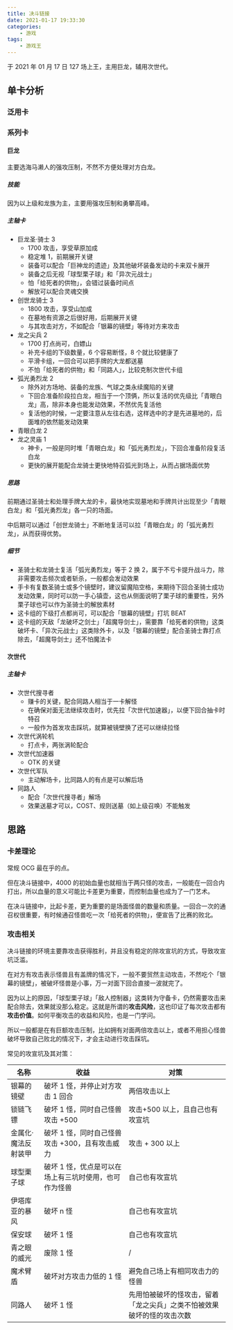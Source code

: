 ```yaml
---
title: 决斗链接
date: 2021-01-17 19:33:30
categories:
    - 游戏
tags:
    - 游戏王
---
```


于 2021 年 01 月 17 日 127 场上王，主用巨龙，辅用次世代。

## 单卡分析

### 泛用卡

### 系列卡

#### 巨龙

主要选海马濑人的强攻压制，不然不方便处理对方白龙。

##### 技能

因为以上级和龙族为主，主要用强攻压制和勇攀高峰。

##### 主轴卡

-   巨龙圣·骑士 3
    -   1700 攻击，享受草原加成
    -   稳定堆 1，前期展开关键
    -   装备可以配合「巨神龙的遗迹」及其他破坏装备发动的卡来双卡展开
    -   装备之后无视「球型栗子球」和「异次元战士」
    -   怕「给死者的供物」，会错过装备时间点
    -   解放可以配合灵魂交换
-   创世龙骑士 3
    -   1800 攻击，享受山加成
    -   在墓地有资源之后很好用，后期展开关键
    -   与其攻击对方，不如配合「银幕的镜壁」等待对方来攻击
-   龙之尖兵 2
    -   1700 打点尚可，白嫖山
    -   补充卡组的下级数量，6 个容易断怪，8 个就比较健康了
    -   平滑卡组，一回合可以把手牌的大龙都送墓
    -   不怕「给死者的供物」和「同路人」，比较克制次世代卡组
-   弧光勇烈龙 2
    -   除外对方场地、装备的龙族、气球之类永续魔陷的关键
    -   下回合准备阶段拉白龙，相当于一个顶俩，所以复活的优先级比「青眼白龙」高，除非本身也能发动效果，不然优先复活他
    -   复活他的时候，一定要注意从左往右选，这样选中的才是先进墓地的，后面堆的依然能发动效果
-   青眼白龙 2
-   龙之灵庙 1
    -   神卡，一般是同时堆「青眼白龙」和「弧光勇烈龙」，下回合准备阶段复活白龙
    -   更快的展开能配合龙骑士更快地特召弧光到场上，从而占据场面优势

##### 思路

前期通过圣骑士和处理手牌大龙的卡，最快地实现墓地和手牌共计出现至少「青眼白龙」和「弧光勇烈龙」各一只的场面。

中后期可以通过「创世龙骑士」不断地复活可以拉「青眼白龙」的「弧光勇烈龙」，从而获得优势。

##### 细节

-   圣骑士和龙骑士复活「弧光勇烈龙」等于 2 换 2，属于不亏卡提升战斗力，除非需要攻击频次或者斩杀，一般都会发动效果
-   手卡有复数圣骑士或多个镜壁时，建议留魔陷空格，来期待下回合圣骑士成功发动效果，同时可以防一手心镇壶，这也从侧面说明了栗子球的重要性，另外栗子球也可以作为圣骑士的解放素材
-   这卡组的下级打点都尚可，可以配合「银幕的镜壁」打坑 BEAT
-   这卡组的天敌「龙破坏之剑士」「超魔导剑士」，需要靠「给死者的供物」这类破坏卡、「异次元战士」这类除外卡，以及「银幕的镜壁」配合圣骑士靠打点除去，「超魔导剑士」还不怕魔法卡

#### 次世代

##### 主轴卡

-   次世代搜寻者
    -   赚卡的关键，配合同路人相当于一卡解怪
    -   在确保对面无法继续攻击时，优先拉「次世代加速器」，以便下回合抽卡时特召
    -   一般作为首发攻击踩坑，就算被镜壁换了还可以继续拉怪
-   次世代涡轮机
    -   打点卡，两张涡轮配合
-   次世代加速器
    -   OTK 的关键
-   次世代军队
    -   主动解场卡，比同路人的有点是可以解后场
-   同路人
    -   配合「次世代搜寻者」解场
    -   效果送墓才可以，COST、规则送墓（如上级召唤）不能触发

## 思路

### 卡差理论

常规 OCG 最在乎的点。

但在决斗链接中，4000 的初始血量也就相当于两只怪的攻击，一般能在一回合内打出，所以血量的意义可能比卡差更为重要，而控制血量也成为了一门艺术。

在决斗链接中，比起卡差，更为重要的是场面怪兽的数量和质量。一回合一次的通召权很重要，有时候通召怪兽吃一次「给死者的供物」，便宣告了比赛的败北。

### 攻击相关

决斗链接的环境主要靠攻击获得胜利，并且没有稳定的除攻宣坑的方式，导致攻宣坑泛滥。

在对方有攻击表示怪兽且有盖牌的情况下，一般不要贸然主动攻击，不然吃个「银幕的镜壁」，被破坏怪兽是小事，万一对面下回合直接一波就完了。

因为以上的原因，「球型栗子球」「敌人控制器」这类转为守备卡，仍然需要攻击来配合除去，效果就没那么稳定。这就是所谓的**攻击风险**，这也印证了每次攻击都有**攻击价值**。如何平衡攻击的收益和风险，也是一门学问。

所以一般都是在有巨额攻击压制，比如拥有对面两倍攻击以上，或者不用担心怪兽破坏导致自己败北的情况下，才会主动进行攻击踩坑。

常见的攻宣坑及其对策：

| 名称                | 收益                                                  | 对策                                                                   |
| ------------------- | ----------------------------------------------------- | ---------------------------------------------------------------------- |
| 银幕的镜壁          | 破坏 1 怪，并停止对方攻击 1 回合                      | 两倍攻击以上                                                           |
| 锁链飞镖            | 破坏 1 怪，同时自己怪兽攻击 +500                      | 攻击+500 以上，且自己也有攻宣坑                                        |
| 金属化·魔法反射装甲 | 破坏 1 怪，同时自己怪兽攻击 +300，且有攻击威力        | 攻击 + 300 以上                                                        |
| 球型栗子球          | 破坏 1 怪，优点是可以在场上有三坑时使用，也可作为怪兽 | 自己也有攻宣坑                                                         |
| 伊塔库亚的暴风      | 破坏 n 怪                                             | 自己也有攻宣坑                                                         |
| 保安球              | 破坏 1 怪                                             | 自己也有攻宣坑                                                         |
| 青之眼的威光        | 废除 1 怪                                             | /                                                                      |
| 魔术臂盾            | 破坏对方攻击力低的 1 怪                               | 避免自己场上有相同攻击力的怪兽                                         |
| 同路人              | 破坏 1 怪                                             | 先用怕被破坏的怪攻击，留着「龙之尖兵」之类不怕被效果破坏的怪的攻击次数 |
